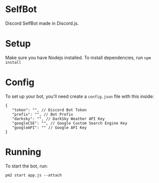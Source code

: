 # SelfBot
Discord SelfBot made in Discord.js.

# Setup
Make sure you have Nodejs installed.
To install dependencies, run `npm install`

# Config
To set up your bot, you'll need create a `config.json` file with this inside:
```
{
   "token": "", // Discord Bot Token
   "prefix": "", // Bot Prefix
   "darksky": "", // DarkSky Weather API Key
   "googleCSE": "", // Google Custom Search Engine Key
   "googleAPI": "" // Google API Key
}
```
# Running
To start the bot, run:
```
pm2 start app.js --attach
```
